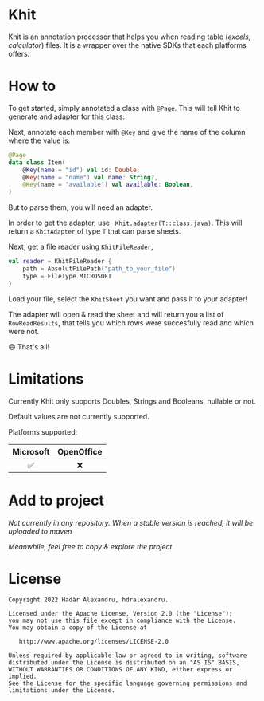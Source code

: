 # Khit

Khit is an annotation processor that helps you when reading table (_excels, calculator_) files. It is a wrapper over the native SDKs that each platforms offers.

# How to

To get started, simply annotated a class with `@Page`. This will tell Khit to generate and adapter for this class.

Next, annotate each member with `@Key` and give the name of the column where the value is.

``` kotlin
@Page
data class Item(
    @Key(name = "id") val id: Double,
    @Key(name = "name") val name: String?,
    @Key(name = "available") val available: Boolean,
)
```

But to parse them, you will need an adapter.

In order to get the adapter, use ` Khit.adapter(T::class.java)`. This will return a `KhitAdapter` of type `T` that can parse sheets.

Next, get a file reader using `KhitFileReader`, 
```kotlin
val reader = KhitFileReader {
    path = AbsolutFilePath("path_to_your_file")
    type = FileType.MICROSOFT
}
```
Load your file, select the `KhitSheet` you want and pass it to your adapter!

The adapter will open & read the sheet and will return you a list of `RowReadResults`, that tells you which rows were succesfully read and which were not. 

:smile: That's all!

# Limitations

Currently Khit only supports Doubles, Strings and Booleans, nullable or not.

Default values are not currently supported.

Platforms supported:

| Microsoft | OpenOffice |
|:---------:|:----------:|
| :white_check_mark: | :x: |


# Add to project

_Not currently in any repository. When a stable version is reached, it will be uploaded to maven_

_Meanwhile, feel free to copy & explore the project_

# License

```
Copyright 2022 Hadăr Alexandru, hdralexandru.

Licensed under the Apache License, Version 2.0 (the "License");
you may not use this file except in compliance with the License.
You may obtain a copy of the License at

   http://www.apache.org/licenses/LICENSE-2.0

Unless required by applicable law or agreed to in writing, software
distributed under the License is distributed on an "AS IS" BASIS,
WITHOUT WARRANTIES OR CONDITIONS OF ANY KIND, either express or implied.
See the License for the specific language governing permissions and
limitations under the License.
```
